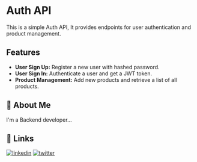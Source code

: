 # Auth API

This is a simple Auth API, It provides endpoints for user authentication and product management.

## Features

- **User Sign Up:** Register a new user with hashed password.
- **User Sign In:** Authenticate a user and get a JWT token.
- **Product Management:** Add new products and retrieve a list of all products.



## 🚀 About Me
I'm a Backend developer...


## 🔗 Links
[![linkedin](https://img.shields.io/badge/linkedin-0A66C2?style=for-the-badge&logo=linkedin&logoColor=white)](https://www.linkedin.com/in/suraj-mendhe-569879233/?original_referer=https%3A%2F%2Fsearch%2Eyahoo%2Ecom%2F&originalSubdomain=in)
[![twitter](https://img.shields.io/badge/twitter-1DA1F2?style=for-the-badge&logo=twitter&logoColor=white)](https://twitter.com/)
